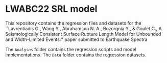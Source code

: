 # LWABC22 SRL model
This repository contains the regression files and datasets for the ``Lavrentiadis G., Wang Y., Abrahamson N. A., Bozorgnia Y., \& Goulet C., A Seismologically Consistent Surface Rupture Length Model for Unbounded and Width-Limited Events.'' paper submitted to Earthquake Spectra

The `Analyses` folder contains the regression scripts and model implementations. The `Data` folder contains the regression datasets. 

